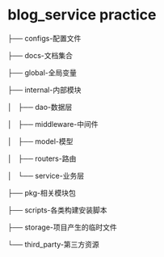 # blog_service practice
├── configs-配置文件

├── docs-文档集合

├── global-全局变量

├── internal-内部模块

│   ├── dao-数据层

│   ├── middleware-中间件

│   ├── model-模型

│   ├── routers-路由

│   └── service-业务层

├── pkg-相关模块包

├── scripts-各类构建安装脚本

├── storage-项目产生的临时文件

└── third_party-第三方资源

